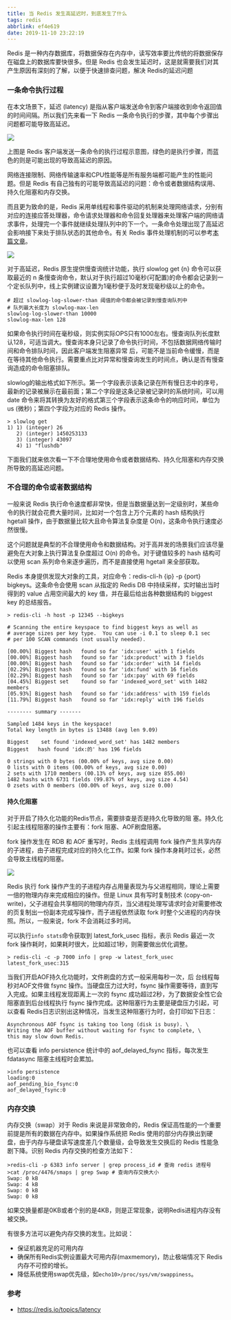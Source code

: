 ```yaml
---
title: 当 Redis 发生高延迟时，到底发生了什么
tags: redis
abbrlink: ef4e619
date: 2019-11-10 23:22:19
---
```

Redis 是一种内存数据库，将数据保存在内存中，读写效率要比传统的将数据保存在磁盘上的数据库要快很多。但是 Redis 也会发生延迟时，这是就需要我们对其产生原因有深刻的了解，以便于快速排查问题，解决 Redis的延迟问题


### 一条命令执行过程

在本文场景下，延迟 (latency) 是指从客户端发送命令到客户端接收到命令返回值的时间间隔。所以我们先来看一下 Redis 一条命令执行的步骤，其中每个步骤出问题都可能导致高延迟。

![](/images/19_1112/image1.webp)

上图是 Redis 客户端发送一条命令的执行过程示意图，绿色的是执行步骤，而蓝色的则是可能出现的导致高延迟的原因。

网络连接限制、网络传输速率和CPU性能等是所有服务端都可能产生的性能问题。但是 Redis 有自己独有的可能导致高延迟的问题：命令或者数据结构误用、持久化阻塞和内存交换。

而且更为致命的是，Redis 采用单线程和事件驱动的机制来处理网络请求，分别有对应的连接应答处理器，命令请求处理器和命令回复处理器来处理客户端的网络请求事件，处理完一个事件就继续处理队列中的下一个。一条命令处理出现了高延迟会影响接下来处于排队状态的其他命令。有关 Redis 事件处理机制的可以参考[本篇文章](http://remcarpediem.net/article/1aa2da89/)。

![](/images/19_1112/image2.webp)


对于高延迟，Redis 原生提供慢查询统计功能，执行 slowlog get {n} 命令可以获取最近的 n 条慢查询命令，默认对于执行超过10毫秒(可配置)的命令都会记录到一个定长队列中，线上实例建议设置为1毫秒便于及时发现毫秒级以上的命令。
```
# 超过 slowlog-log-slower-than 阈值的命令都会被记录到慢查询队列中
# 队列最大长度为 slowlog-max-len
slowlog-log-slower-than 10000
slowlog-max-len 128
```

如果命令执行时间在毫秒级，则实例实际OPS只有1000左右。慢查询队列长度默认128，可适当调大。慢查询本身只记录了命令执行时间，不包括数据网络传输时间和命令排队时间，因此客户端发生阻塞异常 后，可能不是当前命令缓慢，而是在等待其他命令执行。需要重点比对异常和慢查询发生的时间点，确认是否有慢查询造成的命令阻塞排队。

slowlog的输出格式如下所示。第一个字段表示该条记录在所有慢日志中的序号，最新的记录被展示在最前面；第二个字段是这条记录被记录时的系统时间，可以用 date 命令来将其转换为友好的格式第三个字段表示这条命令的响应时间，单位为 us (微秒)；第四个字段为对应的 Redis 操作。
```
> slowlog get
1) 1) (integer) 26
   2) (integer) 1450253133
   3) (integer) 43097
   4) 1) "flushdb"
```

下面我们就来依次看一下不合理地使用命令或者数据结构、持久化阻塞和内存交换所导致的高延迟问题。

### 不合理的命令或者数据结构

一般来说 Redis 执行命令速度都非常快，但是当数据量达到一定级别时，某些命令的执行就会花费大量时间，比如对一个包含上万个元素的 hash 结构执行 hgetall 操作，由于数据量比较大且命令算法复杂度是 O(n)，这条命令执行速度必然很慢。

这个问题就是典型的不合理使用命令和数据结构。对于高并发的场景我们应该尽量避免在大对象上执行算法复杂度超过 O(n) 的命令。对于键值较多的 hash 结构可以使用 scan 系列命令来逐步遍历，而不是直接使用 hgetall 来全部获取。

Redis 本身提供发现大对象的工具，对应命令：redis-cli-h {ip} -p {port} bigkeys。这条命令会使用 scan 从指定的 Redis DB 中持续采样，实时输出当时得到的 value 占用空间最大的 key 值，并在最后给出各种数据结构的 biggest key 的总结报告。

```
> redis-cli -h host -p 12345 --bigkeys

# Scanning the entire keyspace to find biggest keys as well as
# average sizes per key type.  You can use -i 0.1 to sleep 0.1 sec
# per 100 SCAN commands (not usually needed).

[00.00%] Biggest hash   found so far 'idx:user' with 1 fields
[00.00%] Biggest hash   found so far 'idx:product' with 3 fields
[00.00%] Biggest hash   found so far 'idx:order' with 14 fields
[02.29%] Biggest hash   found so far 'idx:fund' with 16 fields
[02.29%] Biggest hash   found so far 'idx:pay' with 69 fields
[04.45%] Biggest set    found so far 'indexed_word_set' with 1482 members
[05.93%] Biggest hash   found so far 'idx:address' with 159 fields
[11.79%] Biggest hash   found so far 'idx:reply' with 196 fields

-------- summary -------

Sampled 1484 keys in the keyspace!
Total key length in bytes is 13488 (avg len 9.09)

Biggest    set found 'indexed_word_set' has 1482 members
Biggest   hash found 'idx:的' has 196 fields

0 strings with 0 bytes (00.00% of keys, avg size 0.00)
0 lists with 0 items (00.00% of keys, avg size 0.00)
2 sets with 1710 members (00.13% of keys, avg size 855.00)
1482 hashs with 6731 fields (99.87% of keys, avg size 4.54)
0 zsets with 0 members (00.00% of keys, avg size 0.00)
```

#### 持久化阻塞

对于开启了持久化功能的Redis节点，需要排查是否是持久化导致的阻 塞。持久化引起主线程阻塞的操作主要有：fork 阻塞、AOF刷盘阻塞。

fork 操作发生在 RDB 和 AOF 重写时，Redis 主线程调用 fork 操作产生共享内存的子进程，由子进程完成对应的持久化工作。如果 fork 操作本身耗时过长，必然会导致主线程的阻塞。

![](/images/19_1112/image3.webp)

Redis 执行 fork 操作产生的子进程内存占用量表现为与父进程相同，理论上需要一倍的物理内存来完成相应的操作。但是 Linux 具有写时复制技术 (copy-on-write)，父子进程会共享相同的物理内存页，当父进程处理写请求时会对需要修改的页复制出一份副本完成写操作，而子进程依然读取 fork 时整个父进程的内存快照。所以，一般来说，fork 不会消耗过多时间。


可以执行`info stats`命令获取到 latest_fork_usec 指标，表示 Redis 最近一次 fork 操作耗时，如果耗时很大，比如超过1秒，则需要做出优化调整。

```
> redis-cli -c -p 7000 info | grep -w latest_fork_usec
latest_fork_usec:315
```

当我们开启AOF持久化功能时，文件刷盘的方式一般采用每秒一次，后 台线程每秒对AOF文件做 fsync 操作。当硬盘压力过大时，fsync 操作需要等待，直到写入完成。如果主线程发现距离上一次的 fsync 成功超过2秒，为了数据安全性它会阻塞直到后台线程执行 fsync 操作完成。这种阻塞行为主要是硬盘压力引起，可以查看 Redis日志识别出这种情况，当发生这种阻塞行为时，会打印如下日志：

```
Asynchronous AOF fsync is taking too long (disk is busy). \ 
Writing the AOF buffer without waiting for fsync to complete, \
this may slow down Redis.
```

也可以查看 info persistence 统计中的 aof_delayed_fsync 指标，每次发生 fdatasync 阻塞主线程时会累加。

```
>info persistence
loading:0
aof_pending_bio_fsync:0
aof_delayed_fsync:0
```
### 内存交换

内存交换（swap）对于 Redis 来说是非常致命的，Redis 保证高性能的一个重要前提是所有的数据在内存中。如果操作系统把 Redis 使用的部分内存换出到硬盘，由于内存与硬盘读写速度差几个数量级，会导致发生交换后的 Redis 性能急剧下降。识别 Redis 内存交换的检查方法如下：

```
>redis-cli -p 6383 info server | grep process_id # 查询 redis 进程号
>cat /proc/4476/smaps | grep Swap # 查询内存交换大小
Swap: 0 kB 
Swap: 4 kB 
Swap: 0 kB 
Swap: 0 kB
```
如果交换量都是0KB或者个别的是4KB，则是正常现象，说明Redis进程内存没有被交换。

有很多方法可以避免内存交换的发生。比如说：
- 保证机器充足的可用内存
- 确保所有Redis实例设置最大可用内存(maxmemory)，防止极端情况下 Redis 内存不可控的增长。
- 降低系统使用swap优先级，如`echo10>/proc/sys/vm/swappiness`。

### 参考
- https://redis.io/topics/latency